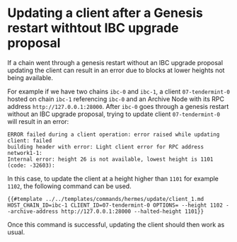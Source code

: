 # Updating a client after a Genesis restart withtout IBC upgrade proposal

If a chain went through a genesis restart without an IBC upgrade proposal updating the client can result in an error due to blocks at lower heights not being available.

For example if we have two chains `ibc-0` and `ibc-1`, a client `07-tendermint-0` hosted on chain `ibc-1` referencing `ibc-0` and an Archive Node with its RPC address `http://127.0.0.1:28000`. After `ibc-0` goes through a genesis restart without an IBC upgrade proposal, trying to update client `07-tendermint-0` will result in an error:

```
ERROR failed during a client operation: error raised while updating client: failed
building header with error: Light client error for RPC address network1-1:
Internal error: height 26 is not available, lowest height is 1101 (code: -32603):
```

In this case, to update the client at a height higher than `1101` for example `1102`, the following command can be used.

```shell
{{#template ../../templates/commands/hermes/update/client_1.md HOST_CHAIN_ID=ibc-1 CLIENT_ID=07-tendermint-0 OPTIONS= --height 1102 --archive-address http://127.0.0.1:28000 --halted-height 1101}}
```

Once this command is successful, updating the client should then work as usual.